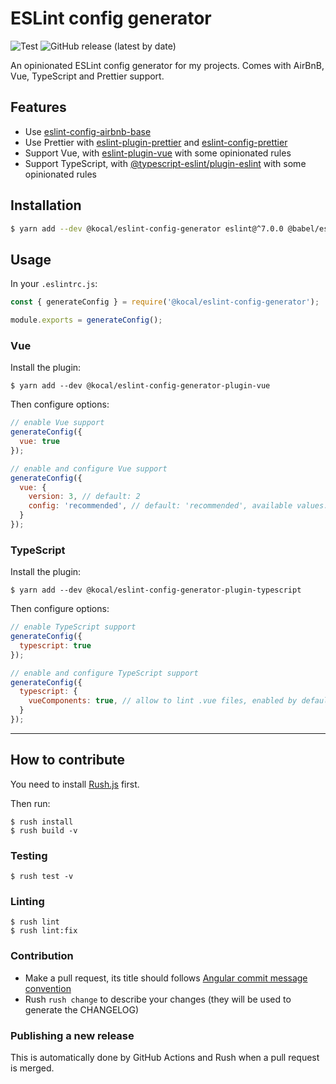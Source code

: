 # ESLint config generator

![Test](https://github.com/kocal/eslint-config-generator/workflows/CI/badge.svg)
![GitHub release (latest by date)](https://img.shields.io/github/v/release/kocal/eslint-config-generator)

An opinionated ESLint config generator for my projects. Comes with AirBnB, Vue, TypeScript and Prettier support.

## Features

- Use [eslint-config-airbnb-base](https://github.com/airbnb/javascript/tree/master/packages/eslint-config-airbnb-base)
- Use Prettier with [eslint-plugin-prettier](https://github.com/prettier/eslint-plugin-prettier) and [eslint-config-prettier](https://github.com/prettier/eslint-config-prettier)
- Support Vue, with [eslint-plugin-vue](https://github.com/vuejs/eslint-plugin-vue) with some opinionated rules
- Support TypeScript, with [@typescript-eslint/plugin-eslint](https://github.com/typescript-eslint/typescript-eslint/tree/master/packages/eslint-plugin/) with some opinionated rules

## Installation

```bash
$ yarn add --dev @kocal/eslint-config-generator eslint@^7.0.0 @babel/eslint-parser@^7.0.0 prettier@^2.0.0
```

## Usage

In your `.eslintrc.js`:

```js
const { generateConfig } = require('@kocal/eslint-config-generator');

module.exports = generateConfig();
```

### Vue 

Install the plugin:
```shell
$ yarn add --dev @kocal/eslint-config-generator-plugin-vue
```

Then configure options:
```js
// enable Vue support
generateConfig({
  vue: true
});

// enable and configure Vue support
generateConfig({
  vue: {
    version: 3, // default: 2
    config: 'recommended', // default: 'recommended', available values: 'essential', 'recommended', 'strongly-recommended'
  }
});
```

### TypeScript

Install the plugin:
```shell
$ yarn add --dev @kocal/eslint-config-generator-plugin-typescript
```

Then configure options:
```js
// enable TypeScript support
generateConfig({
  typescript: true
});

// enable and configure TypeScript support
generateConfig({
  typescript: {
    vueComponents: true, // allow to lint .vue files, enabled by default if Vue support is enabled 
  }
});
```

---

## How to contribute

You need to install [Rush.js](https://rushjs.io/pages/intro/get_started/) first.

Then run:
```shell
$ rush install
$ rush build -v
```

### Testing

```shell
$ rush test -v
```

### Linting

```shell
$ rush lint
$ rush lint:fix
```

### Contribution

- Make a pull request, its title should follows [Angular commit message convention](https://github.com/angular/angular/blob/master/CONTRIBUTING.md#commit-message-format)
- Rush `rush change` to describe your changes (they will be used to generate the CHANGELOG)

### Publishing a new release

This is automatically done by GitHub Actions and Rush when a pull request is merged.
